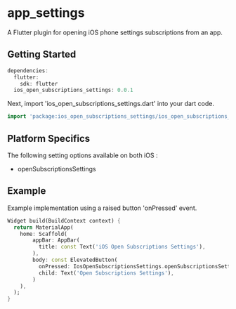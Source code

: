 # app_settings

A Flutter plugin for opening iOS phone settings subscriptions from an app.

## Getting Started

```dart
dependencies:
  flutter:
    sdk: flutter
  ios_open_subscriptions_settings: 0.0.1
```

Next, import 'ios_open_subscriptions_settings.dart' into your dart code.

```dart
import 'package:ios_open_subscriptions_settings/ios_open_subscriptions_settings.dart';
```

## Platform Specifics
The following setting options available on both iOS :
- openSubscriptionsSettings

## Example
Example implementation using a raised button 'onPressed' event.

```dart
Widget build(BuildContext context) {
  return MaterialApp(
    home: Scaffold(
        appBar: AppBar(
          title: const Text('iOS Open Subscriptions Settings'),
        ),
        body: const ElevatedButton(
          onPressed: IosOpenSubscriptionsSettings.openSubscriptionsSettings,
          child: Text('Open Subscriptions Settings'),
        )
    ),
  );
}
```
